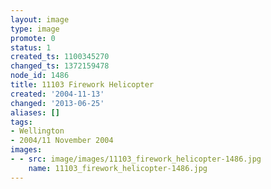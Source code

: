 ```yaml
---
layout: image
type: image
promote: 0
status: 1
created_ts: 1100345270
changed_ts: 1372159478
node_id: 1486
title: 11103 Firework Helicopter
created: '2004-11-13'
changed: '2013-06-25'
aliases: []
tags:
- Wellington
- 2004/11 November 2004
images:
- - src: image/images/11103_firework_helicopter-1486.jpg
    name: 11103_firework_helicopter-1486.jpg
---
```


